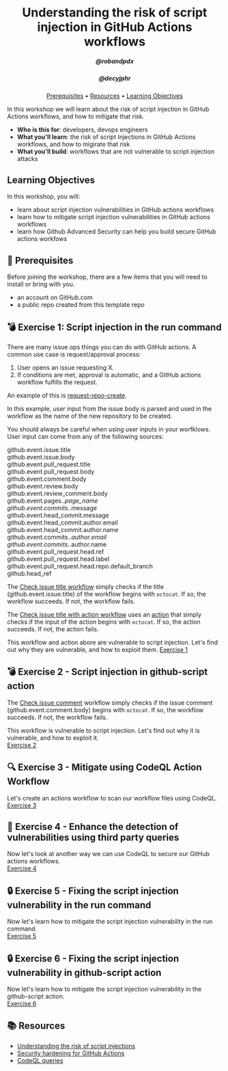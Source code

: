 <h1 align="center">Understanding the risk of script injection in GitHub Actions workflows</h1>
<h5 align="center">@robandpdx</h5>
<h5 align="center">@decyjphr</h5>

<p align="center">
  <a href="#mega-prerequisites">Prerequisites</a> •  
  <a href="#books-resources">Resources</a> •
  <a href="#learning-objectives">Learning Objectives</a>
</p>

In this workshop we will learn about the risk of script injection in GitHub Actions workflows, and how to mitigate that risk.  

- **Who is this for**: developers, devops engineers
- **What you'll learn**: the risk of script Injections in GitHub Actions workflows, and how to migirate that risk
- **What you'll build**: workflows that are not vulnerable to script injection attacks

## Learning Objectives

In this workshop, you will:

  - learn about script injection vulnerabilities in GitHub actions workflows
  - learn how to mitigate script injection vulnerabilities in GitHub actions workflows
  - learn how Github Advanced Security can help you build secure GitHub actions workfows

## :mega: Prerequisites
Before joining the workshop, there are a few items that you will need to install or bring with you.
- an account on GitHub.com
- a public repo created from this template repo

## :bomb: Exercise 1: Script injection in the run command

There are many issue ops things you can do with GitHub actions. A common use case is request/approval process:
1. User opens an issue requesting X.
2. If conditions are met, approval is automatic, and a GitHub actions workflow fulfills the request.

An example of this is [request-repo-create](https://github.com/robandpdx/request-repo-create).  

In this example, user input from the issue body is parsed and used in the workflow as the name of the new repository to be created.  

You should always be careful when using user inputs in your worfklows. User input can come from any of the following sources:

github.event.issue.title  
github.event.issue.body  
github.event.pull_request.title  
github.event.pull_request.body  
github.event.comment.body  
github.event.review.body  
github.event.review_comment.body  
github.event.pages.*.page_name  
github.event.commits.*.message  
github.event.head_commit.message  
github.event.head_commit.author.email  
github.event.head_commit.author.name  
github.event.commits.*.author.email  
github.event.commits.*.author.name  
github.event.pull_request.head.ref  
github.event.pull_request.head.label  
github.event.pull_request.head.repo.default_branch  
github.head_ref  

The [Check issue title workflow](.github/workflows/check-issue-title.yml) simply checks if the title (github.event.issue.title) of the workflow begins with `octocat`. If so, the workflow succeeds. If not, the workflow fails.  

The [Check issue title with action workflow](.github/workflows/check-issue-title-with-action.yml) uses an [action](.github/actions/check-issue-title-action/action.yml) that simply checks if the input of the action begins with `octocat`. If so, the action succeeds. If not, the action fails.  

This workflow and action abore are vulnerable to script injection. Let's find out why they are vulnerable, and how to exploit them.
[Exercise 1](./exercises/exercise-1.md)  

## :bomb: Exercise 2 - Script injection in github-script action

The [Check issue comment](.github/workflows/check-issue-comment.yml) workflow simply checks if the issue comment (github.event.comment.body) begins with `octocat`. If so, the workflow succeeds. If not, the workflow fails.  

This workflow is vulnerable to script injection. Let's find out why it is vulnerable, and how to exploit it.  
[Exercise 2](./exercises/exercise-2.md)  

## :mag: Exercise 3 - Mitigate using CodeQL Action Workflow

Let's create an actions workflow to scan our workflow files using CodeQL.  
[Exercise 3](./exercises/exercise-3.md)  

## :european_castle: Exercise 4 - Enhance the detection of vulnerabilities using third party queries

Now let's look at another way we can use CodeQL to secure our GitHub actions workflows.  
[Exercise 4](./exercises/exercise-4.md)  

## :lock: Exercise 5 - Fixing the script injection vulnerability in the run command

Now let's learn how to mitigate the script injection vulnerability in the run command.  
[Exercise 5](./exercises/exercise-5.md)

## :lock: Exercise 6 - Fixing the script injection vulnerability in github-script action

Now let's learn how to mitigate the script injection vulnerability in the github-script action.  
[Exercise 6](./exercises/exercise-6.md)

## :books: Resources
- [Understanding the risk of script injections](https://docs.github.com/en/actions/security-guides/security-hardening-for-github-actions#understanding-the-risk-of-script-injections)
- [Security hardening for GitHub Actions](https://docs.github.com/en/enterprise-cloud@latest/actions/security-guides/security-hardening-for-github-actions)  
- [CodeQL queries](https://github.com/advanced-security/codeql-queries/)  
